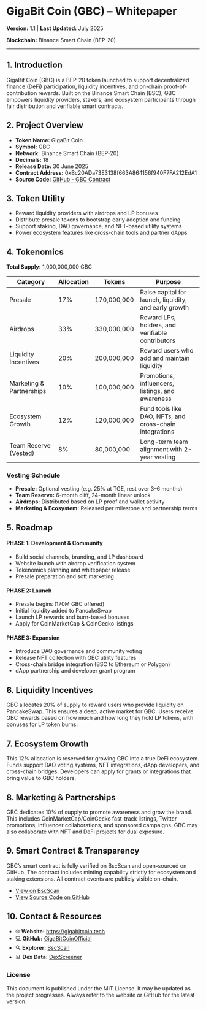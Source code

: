<h1>GigaBit Coin (GBC) – Whitepaper</h1>
<p><strong>Version:</strong> 1.1 | <strong>Last Updated:</strong> July 2025</p>
<p><strong>Blockchain:</strong> Binance Smart Chain (BEP-20)</p>

<hr/>

<h2>1. Introduction</h2>
<p>
GigaBit Coin (GBC) is a BEP-20 token launched to support decentralized finance (DeFi) participation, liquidity incentives, and on-chain proof-of-contribution rewards. Built on the Binance Smart Chain (BSC), GBC empowers liquidity providers, stakers, and ecosystem participants through fair distribution and verifiable smart contracts.
</p>

<h2>2. Project Overview</h2>
<ul>
  <li><strong>Token Name:</strong> GigaBit Coin</li>
  <li><strong>Symbol:</strong> GBC</li>
  <li><strong>Network:</strong> Binance Smart Chain (BEP-20)</li>
  <li><strong>Decimals:</strong> 18</li>
  <li><strong>Release Date:</strong> 30 June 2025</li>
  <li><strong>Contract Address:</strong> 0xBc20ADa73E3138f663A864156f940F7FA212EdA1</li>
  <li><strong>Source Code:</strong> <a href="https://github.com/GigaBitCoinOfficial">GitHub - GBC Contract</a></li>
</ul>

<h2>3. Token Utility</h2>
<ul>
  <li>Reward liquidity providers with airdrops and LP bonuses</li>
  <li>Distribute presale tokens to bootstrap early adoption and funding</li>
  <li>Support staking, DAO governance, and NFT-based utility systems</li>
  <li>Power ecosystem features like cross-chain tools and partner dApps</li>
</ul>

<h2>4. Tokenomics</h2>
<p><strong>Total Supply:</strong> 1,000,000,000 GBC</p>

<table>
  <thead>
    <tr><th>Category</th><th>Allocation</th><th>Tokens</th><th>Purpose</th></tr>
  </thead>
  <tbody>
    <tr><td>Presale</td><td>17%</td><td>170,000,000</td><td>Raise capital for launch, liquidity, and early growth</td></tr>
    <tr><td>Airdrops</td><td>33%</td><td>330,000,000</td><td>Reward LPs, holders, and verifiable contributors</td></tr>
    <tr><td>Liquidity Incentives</td><td>20%</td><td>200,000,000</td><td>Reward users who add and maintain liquidity</td></tr>
    <tr><td>Marketing & Partnerships</td><td>10%</td><td>100,000,000</td><td>Promotions, influencers, listings, and awareness</td></tr>
    <tr><td>Ecosystem Growth</td><td>12%</td><td>120,000,000</td><td>Fund tools like DAO, NFTs, and cross-chain integrations</td></tr>
    <tr><td>Team Reserve (Vested)</td><td>8%</td><td>80,000,000</td><td>Long-term team alignment with 2-year vesting</td></tr>
  </tbody>
</table>

<h3>Vesting Schedule</h3>
<ul>
  <li><strong>Presale:</strong> Optional vesting (e.g. 25% at TGE, rest over 3–6 months)</li>
  <li><strong>Team Reserve:</strong> 6-month cliff, 24-month linear unlock</li>
  <li><strong>Airdrops:</strong> Distributed based on LP proof and wallet activity</li>
  <li><strong>Marketing & Ecosystem:</strong> Released per milestone and partnership terms</li>
</ul>

<h2>5. Roadmap</h2>

<h4>PHASE 1: Development & Community</h4>
<ul>
  <li>Build social channels, branding, and LP dashboard</li>
  <li>Website launch with airdrop verification system</li>
  <li>Tokenomics planning and whitepaper release</li>
  <li>Presale preparation and soft marketing</li>
</ul>

<h4>PHASE 2: Launch</h4>
<ul>
  <li>Presale begins (170M GBC offered)</li>
  <li>Initial liquidity added to PancakeSwap</li>
  <li>Launch LP rewards and burn-based bonuses</li>
  <li>Apply for CoinMarketCap & CoinGecko listings</li>
</ul>

<h4>PHASE 3: Expansion</h4>
<ul>
  <li>Introduce DAO governance and community voting</li>
  <li>Release NFT collection with GBC utility features</li>
  <li>Cross-chain bridge integration (BSC to Ethereum or Polygon)</li>
  <li>dApp partnership and developer grant program</li>
</ul>

<h2>6. Liquidity Incentives</h2>
<p>
GBC allocates 20% of supply to reward users who provide liquidity on PancakeSwap. This ensures a deep, active market for GBC. Users receive GBC rewards based on how much and how long they hold LP tokens, with bonuses for LP token burns.
</p>

<h2>7. Ecosystem Growth</h2>
<p>
This 12% allocation is reserved for growing GBC into a true DeFi ecosystem. Funds support DAO voting systems, NFT integrations, dApp developers, and cross-chain bridges. Developers can apply for grants or integrations that bring value to GBC holders.
</p>

<h2>8. Marketing & Partnerships</h2>
<p>
GBC dedicates 10% of supply to promote awareness and grow the brand. This includes CoinMarketCap/CoinGecko fast-track listings, Twitter promotions, influencer collaborations, and sponsored campaigns. GBC may also collaborate with NFT and DeFi projects for dual exposure.
</p>

<h2>9. Smart Contract & Transparency</h2>
<p>
GBC’s smart contract is fully verified on BscScan and open-sourced on GitHub. The contract includes minting capability strictly for ecosystem and staking extensions. All contract events are publicly visible on-chain.
</p>
<ul>
  <li><a href="https://bscscan.com/token/0xBc20ADa73E3138f663A864156f940F7FA212EdA1">View on BscScan</a></li>
  <li><a href="https://github.com/GigaBitCoinOfficial">View Source Code on GitHub</a></li>
</ul>

<h2>10. Contact & Resources</h2>
<ul>
  <li>🌐 <strong>Website:</strong> <a href="https://gigabitcoin.tech">https://gigabitcoin.tech</a></li>
  <li>💻 <strong>GitHub:</strong> <a href="https://github.com/GigaBitCoinOfficial">GigaBitCoinOfficial</a></li>
  <li>🔍 <strong>Explorer:</strong> <a href="https://bscscan.com/token/0xBc20ADa73E3138f663A864156f940F7FA212EdA1">BscScan</a></li>
  <li>📊 <strong>Dex Data:</strong> <a href="https://dexscreener.com/bsc/0xBc20ADa73E3138f663A864156f940F7FA212EdA1">DexScreener</a></li>
</ul>

<h3>License</h3>
<p>This document is published under the MIT License. It may be updated as the project progresses. Always refer to the website or GitHub for the latest version.</p>
